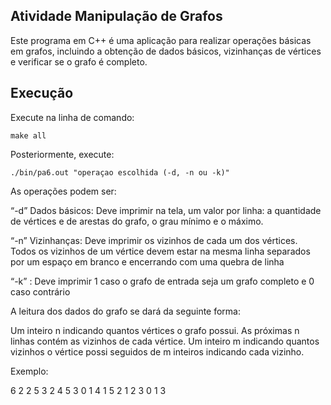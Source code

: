 ## Atividade Manipulação de Grafos

Este programa em C++ é uma aplicação para realizar operações básicas em grafos, incluindo a obtenção de dados básicos, vizinhanças de vértices e verificar se o grafo é completo.

## Execução

Execute na linha de comando:

    make all

Posteriormente, execute:

    ./bin/pa6.out "operaçao escolhida (-d, -n ou -k)"

As operações podem ser:

“-d” Dados básicos: Deve imprimir na tela, um valor por linha: a quantidade de vértices e de arestas do grafo, o grau mínimo e o máximo.

“-n” Vizinhanças: Deve imprimir os vizinhos de cada um dos vértices. Todos os vizinhos de um vértice devem estar na mesma linha separados por um espaço em branco e encerrando com uma quebra de linha

“-k” : Deve imprimir 1 caso o grafo de entrada seja um grafo completo e 0 caso contrário

A leitura dos dados do grafo se dará da seguinte forma:

Um inteiro n indicando quantos vértices o grafo possui.
As próximas n linhas contém as vizinhos de cada vértice. Um inteiro m indicando quantos vizinhos o vértice possi seguidos de m inteiros indicando cada vizinho.

Exemplo:

6
2 2 5
3 2 4 5
3 0 1 4
1 5
2 1 2
3 0 1 3


